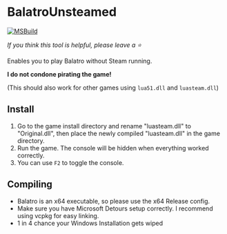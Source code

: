 # BalatroUnsteamed 
[![MSBuild](https://github.com/sam-k0/BalatroUnsteamed/actions/workflows/msbuild.yml/badge.svg)](https://github.com/sam-k0/BalatroUnsteamed/actions/workflows/msbuild.yml)

*If you think this tool is helpful, please leave a ⭐️*

Enables you to play Balatro without Steam running.

**I do not condone pirating the game!**

(This should also work for other games using `lua51.dll` and `luasteam.dll`)
## Install
1) Go to the game install directory and rename "luasteam.dll" to "Original.dll", then place the newly compiled "luasteam.dll" in the game directory.
2) Run the game. The console will be hidden when everything worked correctly.
3) You can use `F2` to toggle the console.

## Compiling
- Balatro is an x64 executable, so please use the x64 Release config.
- Make sure you have Microsoft Detours setup correctly. I recommend using vcpkg for easy linking.
- 1 in 4 chance your Windows Installation gets wiped
